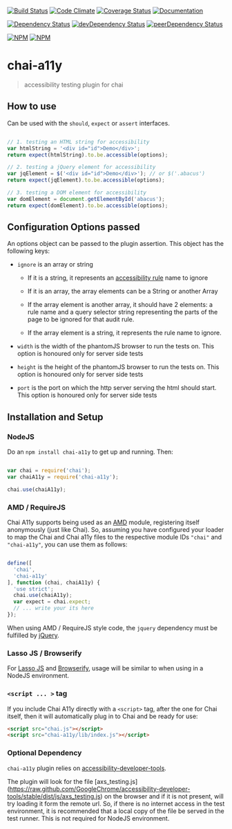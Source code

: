 [![Build Status](https://travis-ci.org/pranavjha/chai-a11y.svg)](https://travis-ci.org/pranavjha/chai-a11y)
[![Code Climate](https://codeclimate.com/github/pranavjha/chai-a11y/badges/gpa.svg)](https://codeclimate.com/github/pranavjha/chai-a11y)
[![Coverage Status](http://img.shields.io/coveralls/pranavjha/chai-a11y.svg)](https://coveralls.io/r/pranavjha/chai-a11y)
[![Documentation](https://img.shields.io/badge/documentation-plus-green.svg?style=flat)](http://pranavjha.github.io/chai-a11y/)

[![Dependency Status](https://david-dm.org/pranavjha/chai-a11y.svg)](https://david-dm.org/pranavjha/chai-a11y)
[![devDependency Status](https://david-dm.org/pranavjha/chai-a11y/dev-status.svg)](https://david-dm.org/pranavjha/chai-a11y#info=devDependencies)
[![peerDependency Status](https://david-dm.org/pranavjha/chai-a11y/peer-status.svg)](https://david-dm.org/pranavjha/chai-a11y#info=peerDependencies)


[![NPM](https://nodei.co/npm/chai-a11y.png?downloadRank=true)](https://nodei.co/npm/chai-a11y/)
[![NPM](https://nodei.co/npm-dl/chai-a11y.png?months=9&height=2)](https://nodei.co/npm/chai-a11y/)

# chai-a11y

> accessibility testing plugin for chai


## How to use

Can be used with the `should`, `expect` or `assert` interfaces.

``` javascript

// 1. testing an HTML string for accessibility
var htmlString = '<div id="id">Demo</div>';
return expect(htmlString).to.be.accessible(options);

// 2. testing a jQuery element for accessibility
var jqElement = $('<div id="id">Demo</div>'); // or $('.abacus')
return expect(jqElement).to.be.accessible(options);

// 3. testing a DOM element for accessibility
var domElement = document.getElementById('abacus');
return expect(domElement).to.be.accessible(options);

```


## Configuration Options passed

An options object can be passed to the plugin assertion. This object has the following keys:

 - `ignore` is an array or string

   - If it is a string, it represents an
   [accessibility rule](https://github.com/GoogleChrome/accessibility-developer-tools/wiki/Audit-Rules) name to ignore

   - If it is an array, the array elements can be a String or another Array

   - If the array element is another array, it should have 2 elements: a rule name and a query selector string
   representing the parts of the page to be ignored for that audit rule.

   - If the array element is a string, it represents the rule name to ignore.

 - `width` is the width of the phantomJS browser to run the tests on. This option is honoured only for server side tests

 - `height` is the height of the phantomJS browser to run the tests on. This option is honoured only for server side
 tests

 - `port` is the port on which the http server serving the html should start. This option is honoured only for server
 side tests


## Installation and Setup

### NodeJS

Do an `npm install chai-a11y` to get up and running. Then:


```javascript

var chai = require('chai');
var chaiA11y = require('chai-a11y');

chai.use(chaiA11y);

```


### AMD / RequireJS

Chai A11y supports being used as an [AMD](http://requirejs.org/) module, registering itself anonymously (just like
Chai). So, assuming you have configured your loader to map the Chai and Chai a11y files to the respective module IDs
`"chai"` and `"chai-a11y"`, you can use them as follows:

```javascript

define([
  'chai',
  'chai-a11y'
], function (chai, chaiA11y) {
  'use strict';
  chai.use(chaiA11y);
  var expect = chai.expect;
  // ... write your its here
});

```

When using AMD / RequireJS style code, the `jquery` dependency must be fulfilled by [jQuery](https://jquery.com/).


### Lasso JS / Browserify

For [Lasso JS](http://raptorjs.org/) and [Browserify](http://browserify.org/), usage will be similar to when using in a
NodeJS environment.


### `<script ... >` tag

If you include Chai A11y directly with a `<script>` tag, after the one for Chai itself, then it will
automatically plug in to Chai and be ready for use:

```html
<script src="chai.js"></script>
<script src="chai-a11y/lib/index.js"></script>
```

### Optional Dependency

`chai-a11y` plugin relies on
[accessibility-developer-tools](https://github.com/GoogleChrome/accessibility-developer-tools).

The plugin will look for the file [axs_testing.js]
(https://raw.github.com/GoogleChrome/accessibility-developer-tools/stable/dist/js/axs_testing.js) on the browser and if
it is not present, will try loading it form the remote url. So, if there is no internet access in the test environment,
it is recommended that a local copy of the file be served in the test runner. This is not required for NodeJS
environment.
